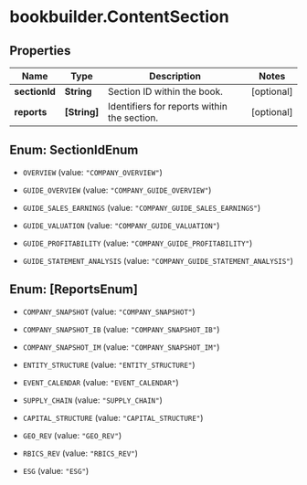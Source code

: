 # bookbuilder.ContentSection

## Properties

Name | Type | Description | Notes
------------ | ------------- | ------------- | -------------
**sectionId** | **String** | Section ID within the book. | [optional] 
**reports** | **[String]** | Identifiers for reports within the section. | [optional] 



## Enum: SectionIdEnum


* `OVERVIEW` (value: `"COMPANY_OVERVIEW"`)

* `GUIDE_OVERVIEW` (value: `"COMPANY_GUIDE_OVERVIEW"`)

* `GUIDE_SALES_EARNINGS` (value: `"COMPANY_GUIDE_SALES_EARNINGS"`)

* `GUIDE_VALUATION` (value: `"COMPANY_GUIDE_VALUATION"`)

* `GUIDE_PROFITABILITY` (value: `"COMPANY_GUIDE_PROFITABILITY"`)

* `GUIDE_STATEMENT_ANALYSIS` (value: `"COMPANY_GUIDE_STATEMENT_ANALYSIS"`)





## Enum: [ReportsEnum]


* `COMPANY_SNAPSHOT` (value: `"COMPANY_SNAPSHOT"`)

* `COMPANY_SNAPSHOT_IB` (value: `"COMPANY_SNAPSHOT_IB"`)

* `COMPANY_SNAPSHOT_IM` (value: `"COMPANY_SNAPSHOT_IM"`)

* `ENTITY_STRUCTURE` (value: `"ENTITY_STRUCTURE"`)

* `EVENT_CALENDAR` (value: `"EVENT_CALENDAR"`)

* `SUPPLY_CHAIN` (value: `"SUPPLY_CHAIN"`)

* `CAPITAL_STRUCTURE` (value: `"CAPITAL_STRUCTURE"`)

* `GEO_REV` (value: `"GEO_REV"`)

* `RBICS_REV` (value: `"RBICS_REV"`)

* `ESG` (value: `"ESG"`)




